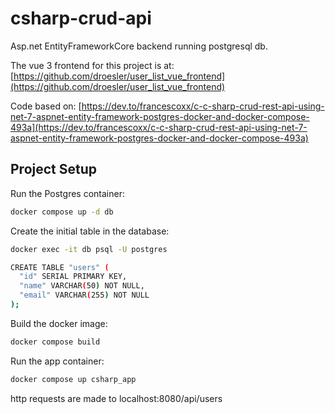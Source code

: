 # csharp-crud-api

Asp.net EntityFrameworkCore backend running postgresql db.

The vue 3 frontend for this project is at:  [https://github.com/droesler/user_list_vue_frontend](https://github.com/droesler/user_list_vue_frontend)

Code based on: [https://dev.to/francescoxx/c-c-sharp-crud-rest-api-using-net-7-aspnet-entity-framework-postgres-docker-and-docker-compose-493a](https://dev.to/francescoxx/c-c-sharp-crud-rest-api-using-net-7-aspnet-entity-framework-postgres-docker-and-docker-compose-493a)

## Project Setup

Run the Postgres container:
```sh
docker compose up -d db
```
Create the initial table in the database:
```sh
docker exec -it db psql -U postgres

CREATE TABLE "users" (
  "id" SERIAL PRIMARY KEY,
  "name" VARCHAR(50) NOT NULL,
  "email" VARCHAR(255) NOT NULL
);
```

Build the docker image:
```sh
docker compose build
```
Run the app container:
```sh
docker compose up csharp_app
```

http requests are made to localhost:8080/api/users

